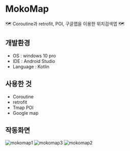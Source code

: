# MokoMap
🗺️ Coroutine과 retrofit, POI, 구글맵을 이용한 위치검색앱 🗺️

## 개발환경
* OS : windows 10 pro
* IDE : Android Studio
* Language : Kotlin

## 사용한 것
* Coroutine
* retrofit
* Tmap POI
* Google map

## 작동화면
![mokomap1](https://user-images.githubusercontent.com/62370144/143735409-591e4e85-6cf8-4f49-b81f-4b4efda22b74.PNG)
![mokomap3](https://user-images.githubusercontent.com/62370144/143735410-3176bed5-bcf6-4183-b760-5a7d2d4e1b52.PNG)
![mokomap2](https://user-images.githubusercontent.com/62370144/143735412-ff2ca47f-c226-4512-baa1-ced1991d024f.PNG)
